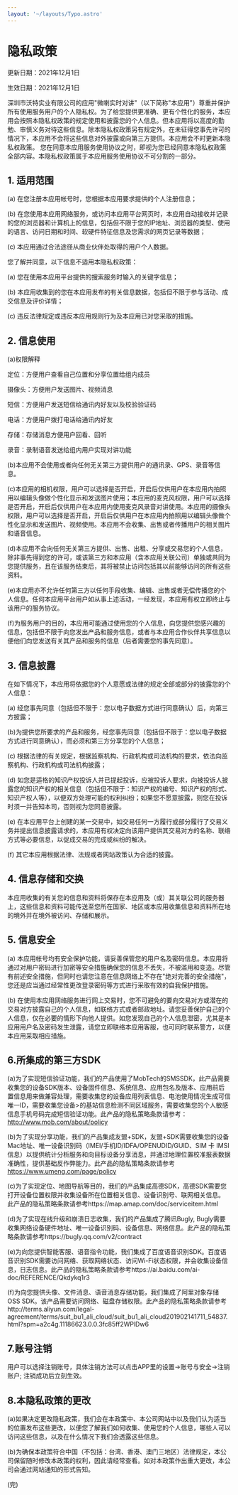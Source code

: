 ```yaml
---
layout: '~/layouts/Typo.astro'
---
```


# 隐私政策

更新日期：2021年12月1日

生效日期：2021年12月1日

深圳市沃特实业有限公司的应用"微喇实时对讲"（以下简称"本应用"）尊重并保护所有使用服务用户的个人隐私权。为了给您提供更准确、更有个性化的服务，本应用会按照本隐私权政策的规定使用和披露您的个人信息。但本应用将以高度的勤勉、审慎义务对待这些信息。除本隐私权政策另有规定外，在未征得您事先许可的情况下，本应用不会将这些信息对外披露或向第三方提供。本应用会不时更新本隐私权政策。 您在同意本应用服务使用协议之时，即视为您已经同意本隐私权政策全部内容。本隐私权政策属于本应用服务使用协议不可分割的一部分。

## 1. 适用范围

(a) 在您注册本应用帐号时，您根据本应用要求提供的个人注册信息；

(b) 在您使用本应用网络服务，或访问本应用平台网页时，本应用自动接收并记录的您的浏览器和计算机上的信息，包括但不限于您的IP地址、浏览器的类型、使用的语言、访问日期和时间、软硬件特征信息及您需求的网页记录等数据；

(c) 本应用通过合法途径从商业伙伴处取得的用户个人数据。

您了解并同意，以下信息不适用本隐私权政策：

(a) 您在使用本应用平台提供的搜索服务时输入的关键字信息；

(b) 本应用收集到的您在本应用发布的有关信息数据，包括但不限于参与活动、成交信息及评价详情；

(c) 违反法律规定或违反本应用规则行为及本应用已对您采取的措施。

## 2. 信息使用

(a)权限解释

定位：方便用户查看自己位置和分享位置给组内成员

摄像头：方便用户发送图片、视频消息

短信：方便用户发送短信给通讯内好友以及校验验证码

电话：方便用户拨打电话给通讯内好友

存储：存储消息方便用户回看、回听

录音：录制语音发送给组内用户实现对讲功能

(b)本应用不会使用或者向任何无关第三方提供用户的通讯录、GPS、录音等信息。

(c)本应用的相机权限，用户可以选择是否开启，开启后仅供用户在本应用内拍照用以编辑头像做个性化显示和发送图片使用；本应用的麦克风权限，用户可以选择是否开启，开启后仅供用户在本应用内使用麦克风录音对讲使用。本应用的摄像头权限，用户可以选择是否开启，开启后仅供用户在本应用内拍照用以编辑头像做个性化显示和发送图片、视频使用。本应用不会收集、出售或者传播用户的相关图片和语音信息。

(d)本应用不会向任何无关第三方提供、出售、出租、分享或交易您的个人信息，除非事先得到您的许可，或该第三方和本应用（含本应用关联公司）单独或共同为您提供服务，且在该服务结束后，其将被禁止访问包括其以前能够访问的所有这些资料。

(e)本应用亦不允许任何第三方以任何手段收集、编辑、出售或者无偿传播您的个人信息。任何本应用平台用户如从事上述活动，一经发现，本应用有权立即终止与该用户的服务协议。

(f)为服务用户的目的，本应用可能通过使用您的个人信息，向您提供您感兴趣的信息，包括但不限于向您发出产品和服务信息，或者与本应用合作伙伴共享信息以便他们向您发送有关其产品和服务的信息（后者需要您的事先同意）。

## 3. 信息披露

在如下情况下，本应用将依据您的个人意愿或法律的规定全部或部分的披露您的个人信息：

(a) 经您事先同意（包括但不限于：您以电子数据方式进行同意确认）后，向第三方披露；

(b)为提供您所要求的产品和服务，经您事先同意（包括但不限于：您以电子数据方式进行同意确认），而必须和第三方分享您的个人信息；

(c) 根据法律的有关规定，根据监察机构、行政机构或司法机构的要求，依法向监察机构、行政机构或司法机构披露；

(d) 如您是适格的知识产权投诉人并已提起投诉，应被投诉人要求，向被投诉人披露您的知识产权的相关信息（包括但不限于：知识产权的编号、知识产权的形式、知识产权人等），以便双方处理可能的权利纠纷；如果您不愿意披露，则您在投诉时须一并告知本司，否则视为您同意披露。

(e) 在本应用平台上创建的某一交易中，如交易任何一方履行或部分履行了交易义务并提出信息披露请求的，本应用有权决定向该用户提供其交易对方的名称、联络方式等必要信息，以促成交易的完成或纠纷的解决。

(f) 其它本应用根据法律、法规或者网站政策认为合适的披露。

## 4. 信息存储和交换

本应用收集的有关您的信息和资料将保存在本应用及（或）其关联公司的服务器上，这些信息和资料可能传送至您所在国家、地区或本应用收集信息和资料所在地的境外并在境外被访问、存储和展示。

## 5. 信息安全

(a) 本应用帐号均有安全保护功能，请妥善保管您的用户名及密码信息。本应用将通过对用户密码进行加密等安全措施确保您的信息不丢失，不被滥用和变造。尽管有前述安全措施，但同时也请您注意在信息网络上不存在"绝对完善的安全措施"，您还是应当通过经常性更改登录密码等方式进行采取有效的自我保护措施。

(b) 在使用本应用网络服务进行网上交易时，您不可避免的要向交易对方或潜在的交易对方披露自己的个人信息，如联络方式或者邮政地址。请您妥善保护自己的个人信息，仅在必要的情形下向他人提供。如您发现自己的个人信息泄密，尤其是本应用用户名及密码发生泄露，请您立即联络本应用客服，也可同时联系警方，以便本应用采取相应措施。

## 6.所集成的第三方SDK

(a)为了实现短信验证功能，我们的产品使用了MobTech的SMSSDK，此产品需要收集您的设备SDK版本、设备固件信息、系统信息、应用包名及版本、应用前后置信息用来做兼容处理，需要收集您的设备应用列表信息、电池使用情况生成可信唯一ID，需要收集您设备>的基站信息检测不同区域服务，需要收集您的个人敏感信息手机号码完成短信验证功能。此产品的隐私策略条款请参考：http://www.mob.com/about/policy

(b)为了实现分享功能，我们的产品集成友盟+SDK，友盟+SDK需要收集您的设备Mac地址、唯一设备识别码（IMEI/手机ID/IDFA/OPENUDID/GUID、SIM 卡 IMSI 信息）以提供统计分析服务和向目标设备分享消息，并通过地理位置校准报表数据准确性，提供基础反作弊能力。此产品的隐私策略条款请参考 https://www.umeng.com/page/policy

(c)为了实现定位、地图导航等目的，我们的产品集成高德SDK，高德SDK需要您打开设备位置权限并收集设备所在位置相关信息、设备识别号、联网相关信息。 此产品的隐私策略条款请参考https://map.amap.com/doc/serviceitem.html

(d)为了实现在线升级和崩溃日志收集，我们的产品集成了腾讯Bugly, Bugly需要收集网络设备硬件地址、唯一设备识别码、设备信息、网络信息。此产品的隐私策略条款请参考https://bugly.qq.com/v2/contract

(e)为向您提供智能客服、语音指令功能，我们集成了百度语音识别SDK。百度语音识别SDK需要访问网络、获取网络状态、访问Wi-Fi状态权限，并会收集设备信息，日志信息。此产品的隐私策略条款请参考https://ai.baidu.com/ai-doc/REFERENCE/Qkdykq1r3

(f)为向您提供头像、文件消息、语音消息存储功能，我们集成了阿里对象存储OSS SDK。该产品需要访问网络、磁盘存储权限。此产品的隐私策略条款请参考http://terms.aliyun.com/legal-agreement/terms/suit_bu1_ali_cloud/suit_bu1_ali_cloud201902141711_54837.html?spm=a2c4g.11186623.0.0.3fc85ff2WPlDw6

## 7.账号注销

用户可以选择注销账号，具体注销方法可以点击APP里的设置->账号与安全->注销账户; 注销成功后立刻生效。

## 8.本隐私政策的更改

(a)如果决定更改隐私政策，我们会在本政策中、本公司网站中以及我们认为适当的位置发布这些更改，以便您了解我们如何收集、使用您的个人信息，哪些人可以访问这些信息，以及在什么情况下我们会透露这些信息。

(b)为确保本政策符合中国（不包括：台湾、香港、澳门三地区）法律规定，本公司保留随时修改本政策的权利，因此请经常查看。如对本政策作出重大更改，本公司会通过网站通知的形式告知。

(完)
